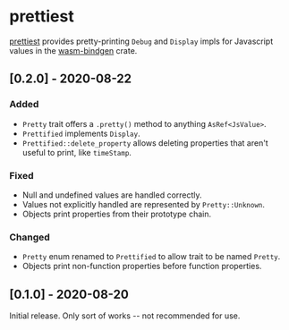 # prettiest

[prettiest](https://docs.rs/prettiest) provides pretty-printing `Debug` and `Display` impls
for Javascript values in the [wasm-bindgen](https://docs.rs/wasm-bindgen) crate.

<!-- categories: Added, Removed, Changed, Deprecated, Fixed, Security -->

## [0.2.0] - 2020-08-22

### Added

- `Pretty` trait offers a `.pretty()` method to anything `AsRef<JsValue>`.
- `Prettified` implements `Display`.
- `Prettified::delete_property` allows deleting properties that aren't useful to print, like
  `timeStamp`.

### Fixed

- Null and undefined values are handled correctly.
- Values not explicitly handled are represented by `Pretty::Unknown`.
- Objects print properties from their prototype chain.

### Changed

- `Pretty` enum renamed to `Prettified` to allow trait to be named `Pretty`.
- Objects print non-function properties before function properties.

## [0.1.0] - 2020-08-20

Initial release. Only sort of works -- not recommended for use.
